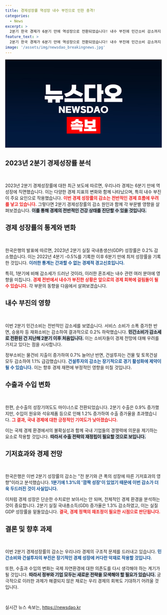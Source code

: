 ```yaml
---
title: 경제성장률 역성장 내수 부진으로 인한 충격!
categories:
  - News
excerpt: >
  2분기 한국 경제가 6분기 만에 역성장으로 전환되었습니다! 내수 부진에 민간소비 감소까지 겹친 상황, 과연 앞으로의 경제 전망은? 클릭하여 자세한 내용을 확인하세요!
feature_text: >
  2분기 한국 경제가 6분기 만에 역성장으로 전환되었습니다! 내수 부진에 민간소비 감소까지 겹친 상황, 과연 앞으로의 경제 전망은? 클릭하여 자세한 내용을 확인하세요!
image: '/assets/img/newsdao_breakingnews.jpg'
---
```


<p><img src="/assets/img/newsdao_breakingnews.jpg" alt="implanttips 속보" /></p>

<h2 data-ke-size="size26">2023년 2분기 경제성장률 분석</h2>

<p data-ke-size="size16">&nbsp;</p>

<p>2023년 2분기 경제성장률에 대한 최근 보도에 따르면, 우리나라 경제는 6분기 만에 역성장에 직면했습니다. 이는 다양한 경제 지표의 변화와 함께 나타났으며, 특히 내수 부진이 주요 요인으로 작용했습니다. <b><span style="color: #ee2323;">이번 경제 성장률의 감소는 전반적인 경제 흐름에 우려를 낳고 있습니다.</span></b> 그렇다면 2분기 경제성장률의 감소 원인과 함께 각 부문별 영향을 살펴보겠습니다. <b><span style="background-color: #21538527;">이를 통해 경제의 전반적인 건강 상태를 진단할 수 있을 것입니다.</span></b></p>

<h2 data-ke-size="size26">경제 성장률의 통계와 변화</h2>

<p data-ke-size="size16">&nbsp;</p>

<p>한국은행의 발표에 따르면, 2023년 2분기 실질 국내총생산(GDP) 성장률은 0.2% 감소했습니다. 이는 2022년 4분기 -0.5%를 기록한 이후 6분기 만에 최저 성장률을 기록한 것입니다. <b><span style="color: #1a5490;">이러한 통계는 간과할 수 없는 경제적 경고신호입니다.</span></b> </p>

<p>특히, 1분기에 비해 감소세가 드러난 것이라, 이러한 혼조세는 내수 관련 여러 분야에 영향을 미칩니다. <b><span style="color: #ee2323;">경제 전반에서 내수가 부진한 상황은 앞으로의 경제 회복에 걸림돌이 될 수 있습니다.</span></b> 각 부문의 동향을 다음에서 살펴보겠습니다.</p>

<h2 data-ke-size="size26">내수 부진의 영향</h2>

<p data-ke-size="size16">&nbsp;</p>

<p>이번 2분기 민간소비는 전반적인 감소세를 보였습니다. 서비스 소비가 소폭 증가한 반면, 승용차 등 재화소비는 감소하여 결과적으로 0.2% 하락했습니다. <b><span style="background-color: #21538527;">민간소비가 감소세로 전환된 건 지난해 2분기 이후 처음입니다.</span></b> 이는 소비자들이 경제 전망에 대해 우려를 가지고 있다는 점을 시사합니다. </p>

<p>정부소비는 물건비 지출이 증가하여 0.7% 늘어난 반면, 건설투자는 건물 및 토목건설 모두 감소하여 1.1% 급감했습니다. <b><span style="color: #1a5490;">건설투자의 감소는 장기적으로 경기 활성화에 제약이 될 수 있습니다.</span></b> 이는 향후 경제 재편에 부정적인 영향을 미칠 것입니다.</p>

<h2 data-ke-size="size26">수출과 수입 변화</h2>

<p data-ke-size="size16">&nbsp;</p>

<p>한편, 순수출의 성장기여도도 마이너스로 전환되었습니다. 2분기 수출은 0.9% 증가했지만, 수입이 원유와 석유제품 등으로 인해 1.2% 증가하여 수출 증가율을 초과했습니다. <b><span style="color: #ee2323;">그 결과, 국내 경제에 대한 긍정적인 기여도가 낮아졌습니다.</span></b> </p>

<p>이는 국제 경제 환경에서의 불확실성과 함께 국내 기업들의 경쟁력에 의문을 제기하는 요소로 작용할 것입니다. <b><span style="background-color: #21538527;">따라서 수출 전략의 재정립이 필요할 것으로 보입니다.</span></b></p>

<h2 data-ke-size="size26">기저효과와 경제 전망</h2>

<p data-ke-size="size16">&nbsp;</p>

<p>한국은행은 이번 2분기 성장률의 감소는 "전 분기와 큰 폭의 성장에 따른 기저효과의 영향"이라고 분석했습니다. <b><span style="color: #1a5490;">1분기에 1.3%의 '깜짝 성장'이 있었기 때문에 이번 감소가 더욱 두드러진 것이 사실입니다.</span></b> </p>

<p>이처럼 경제 성장은 단순한 수치로만 보아서는 안 되며, 전체적인 경제 환경을 분석하는 것이 중요합니다. 2분기 실질 국내총소득(GDI) 증가율은 1.3% 감소하였고, 이는 실질 GDP 성장률을 밑돌았습니다. <b><span style="color: #ee2323;">결국, 경제 정책의 재조정이 필요한 시점으로 판단됩니다.</span></b></p>

<h2 data-ke-size="size26">결론 및 향후 과제</h2>

<p data-ke-size="size16">&nbsp;</p>

<p>이번 2분기 경제성장률의 감소는 우리나라 경제의 구조적 문제를 드러내고 있습니다. <b><span style="color: #1a5490;">민간소비와 건설투자의 부진은 장기적인 경제 성장에 커다란 악재로 작용할 것입니다.</span></b> </p>

<p>또한, 수출과 수입의 변화는 국제 자연환경에 대한 의존도를 다시 생각해야 하는 계기가 될 것입니다. <b><span style="background-color: #21538527;">따라서 정부와 기업 모두는 새로운 전략을 모색해야 할 필요가 있습니다.</span></b> 궁극적으로 이러한 과제가 해결되지 않은 채로는 우리 경제의 회복도 기대하기 어려울 것입니다. </p>

<p data-ke-size="size16">&nbsp;</p>
실시간 뉴스 속보는, <a href="https://newsdao.kr" rel="dofollow">https://newsdao.kr</a>


